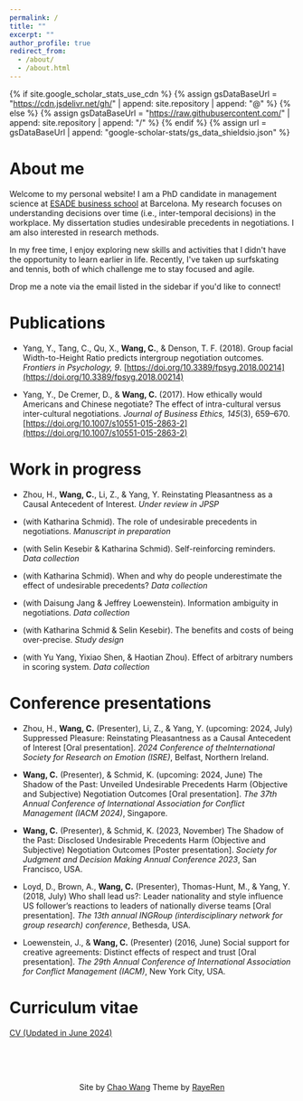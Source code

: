```yaml
---
permalink: /
title: ""
excerpt: ""
author_profile: true
redirect_from: 
  - /about/
  - /about.html
---
```


{% if site.google_scholar_stats_use_cdn %}
{% assign gsDataBaseUrl = "https://cdn.jsdelivr.net/gh/" | append: site.repository | append: "@" %}
{% else %}
{% assign gsDataBaseUrl = "https://raw.githubusercontent.com/" | append: site.repository | append: "/" %}
{% endif %}
{% assign url = gsDataBaseUrl | append: "google-scholar-stats/gs_data_shieldsio.json" %}

<span class='anchor' id='about-me'></span>
# About me

Welcome to my personal website! I am a PhD candidate in management science at [ESADE business school](https://www.esade.edu/en) at Barcelona. My research focuses on understanding decisions over time (i.e., inter-temporal decisions) in the workplace. My dissertation studies undesirable precedents in negotiations. I am also interested in research methods. 

In my free time, I enjoy exploring new skills and activities that I didn't have the opportunity to learn earlier in life. Recently, I've taken up surfskating and tennis, both of which challenge me to stay focused and agile.

Drop me a note via the email listed in the sidebar if you'd like to connect!

<span class='anchor' id='publications'></span>
# Publications

- Yang, Y., Tang, C., Qu, X., **Wang, C.**, & Denson, T. F. (2018). Group facial Width-to-Height Ratio predicts intergroup negotiation outcomes. *Frontiers in Psychology, 9*. [https://doi.org/10.3389/fpsyg.2018.00214](https://doi.org/10.3389/fpsyg.2018.00214)

- Yang, Y., De Cremer, D., & **Wang, C.** (2017). How ethically would Americans and Chinese negotiate? The effect of intra-cultural versus inter-cultural negotiations. *Journal of Business Ethics, 145*(3), 659–670. [https://doi.org/10.1007/s10551-015-2863-2](https://doi.org/10.1007/s10551-015-2863-2)

<span class='anchor' id='work-in-progress'></span>
# Work in progress

- Zhou, H., **Wang, C.**, Li, Z., & Yang, Y. Reinstating Pleasantness as a Causal Antecedent of Interest. *Under review in JPSP*

- (with Katharina Schmid). The role of undesirable precedents in negotiations. *Manuscript in preparation*

- (with Selin Kesebir & Katharina Schmid). Self-reinforcing reminders. *Data collection*

- (with Katharina Schmid). When and why do people underestimate the effect of undesirable precedents? *Data collection*

- (with Daisung Jang & Jeffrey Loewenstein). Information ambiguity in negotiations. *Data collection*
  
- (with Katharina Schmid & Selin Kesebir). The benefits and costs of being over-precise. *Study design*

- (with Yu Yang, Yixiao Shen, & Haotian Zhou). Effect of arbitrary numbers in scoring system. *Data collection*

<span class='anchor' id='presentations'></span>
# Conference presentations

- Zhou, H., **Wang, C.** (Presenter), Li, Z., & Yang, Y. (upcoming: 2024, July) Suppressed Pleasure: Reinstating Pleasantness as a Causal Antecedent of Interest [Oral presentation]. *2024 Conference of theInternational Society for Research on Emotion (ISRE)*, Belfast, Northern Ireland.

- **Wang, C.** (Presenter), & Schmid, K. (upcoming: 2024, June) The Shadow of the Past: Unveiled Undesirable Precedents Harm (Objective and Subjective) Negotiation Outcomes [Oral presentation]. *The 37th Annual Conference of International Association for Conflict Management (IACM 2024)*, Singapore.

- **Wang, C.** (Presenter), & Schmid, K. (2023, November) The Shadow of the Past: Disclosed Undesirable Precedents Harm (Objective and Subjective) Negotiation Outcomes [Poster presentation]. *Society for Judgment and Decision Making Annual Conference 2023*, San Francisco, USA.

- Loyd, D., Brown, A., **Wang, C.** (Presenter), Thomas-Hunt, M., & Yang, Y. (2018, July) Who shall lead us?: Leader nationality and style influence US follower’s reactions to leaders of nationally diverse teams [Oral presentation]. *The 13th annual INGRoup (interdisciplinary network for group research) conference*, Bethesda, USA.

- Loewenstein, J., & **Wang, C.** (Presenter) (2016, June) Social support for creative agreements: Distinct effects of respect and trust [Oral presentation]. *The 29th Annual Conference of International Association for Conflict Management (IACM)*, New York City, USA.

<span class='anchor' id='cv'></span>
# Curriculum vitae

<a href="https://chaodwang.github.io/_pages/CV_Chao_Wang_Current.pdf" class="image fit" target="_blank">CV (Updated in June 2024)</a>

<br>
<br>
<br>



<p align="center">
Site by <a href="https://chaodwang.github.io/" target="_blank">Chao Wang</a> Theme by <a href="https://rayeren.github.io/" target="_blank">RayeRen</a>
</p>









